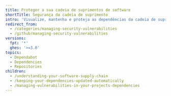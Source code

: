 ```yaml
---
title: Proteger a sua cadeia de suprimentos de software
shortTitle: Segurança da cadeia de suprimento
intro: 'Visualize, mantenha e proteja as dependências da cadeia de suprimentos do seu software.'
redirect_from:
  - /categories/managing-security-vulnerabilities
  - /github/managing-security-vulnerabilities
versions:
  fpt: '*'
  ghes: '>=3.0'
topics:
  - Dependabot
  - Dependencies
  - Repositories
children:
  - /understanding-your-software-supply-chain
  - /keeping-your-dependencies-updated-automatically
  - /managing-vulnerabilities-in-your-projects-dependencies
---
```


